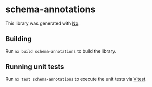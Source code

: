 # schema-annotations

This library was generated with [Nx](https://nx.dev).

## Building

Run `nx build schema-annotations` to build the library.

## Running unit tests

Run `nx test schema-annotations` to execute the unit tests via [Vitest](https://vitest.dev/).
